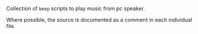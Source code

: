 Collection of `beep` scripts to play music from pc speaker.

Where possible, the source is documented as a comment in each individual file.
